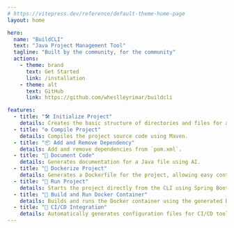 ```yaml
---
# https://vitepress.dev/reference/default-theme-home-page
layout: home

hero:
  name: "BuildCLI"
  text: "Java Project Management Tool"
  tagline: "Built by the community, for the community"
  actions:
    - theme: brand
      text: Get Started
      link: /installation
    - theme: alt
      text: GitHub
      link: https://github.com/wheslleyrimar/buildcli

features:
  - title: "🛠️ Initialize Project"
    details: Creates the basic structure of directories and files for a Java project.
  - title: "⚙️ Compile Project"
    details: Compiles the project source code using Maven.
  - title: "📦 Add and Remove Dependency"
    details: Add and remove dependencies from `pom.xml`.
  - title: "📄 Document Code"
    details: Generates documentation for a Java file using AI.
  - title: "🐳 Dockerize Project"
    details: Generates a Dockerfile for the project, allowing easy containerization.
  - title: "🚀 Run Project"
    details: Starts the project directly from the CLI using Spring Boot.
  - title: "🔄 Build and Run Docker Container"
    details: Builds and runs the Docker container using the generated Dockerfile.
  - title: "🔧 CI/CD Integration"
    details: Automatically generates configuration files for CI/CD tools and triggers pipelines based on project changes.
---
```


<span id="morphBlur"></span>

<Contributors />